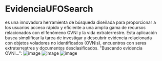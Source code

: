 # EvidenciaUFOSearch
 es una innovadora herramienta de búsqueda diseñada para proporcionar a los usuarios acceso rápido y eficiente a una amplia gama de recursos relacionados con el fenómeno OVNI y la vida extraterrestre. Esta aplicación busca simplificar la tarea de investigar y descubrir evidencia relacionada con objetos voladores no identificados (OVNIs), encuentros con seres extraterrestres y documentos desclasificados.
"Buscando evidencia OVNI...": 
![image](https://github.com/Fr13nds07860376/EvidenciaUFOSearch/assets/119647325/71f64687-889e-41b9-a02f-3eb330765597)
![image](https://github.com/Fr13nds07860376/EvidenciaUFOSearch/assets/119647325/d8153cd6-cc0f-457e-8ec3-571c84663290)
![image](https://github.com/Fr13nds07860376/EvidenciaUFOSearch/assets/119647325/744c7ea8-3b47-4333-a81e-f403ef9a35be)
